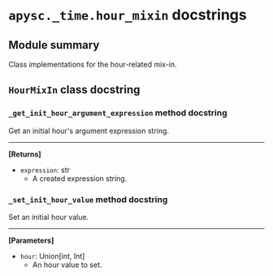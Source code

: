 # `apysc._time.hour_mixin` docstrings

## Module summary

Class implementations for the hour-related mix-in.

## `HourMixIn` class docstring

### `_get_init_hour_argument_expression` method docstring

Get an initial hour's argument expression string.<hr>

**[Returns]**

- `expression`: str
  - A created expression string.

### `_set_init_hour_value` method docstring

Set an initial hour value.<hr>

**[Parameters]**

- `hour`: Union[int, Int]
  - An hour value to set.